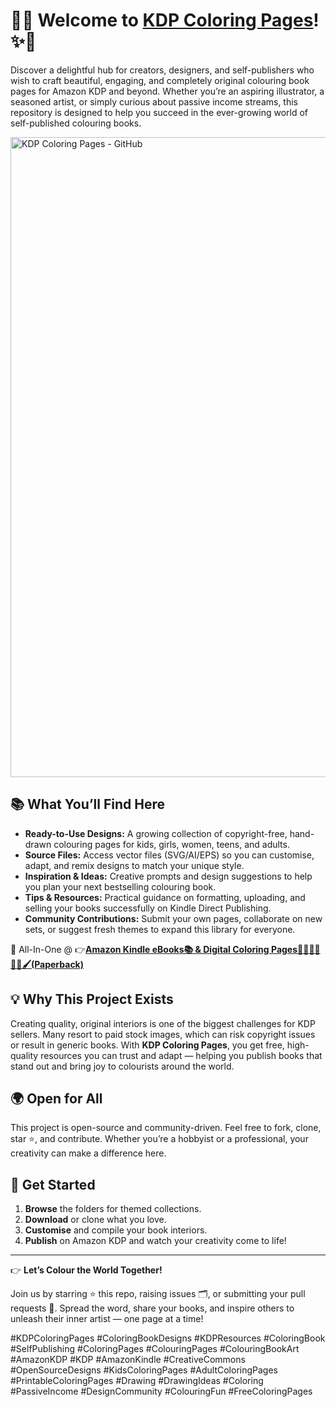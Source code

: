 # 🎨✨ Welcome to [**KDP Coloring Pages**](https://linktr.ee/KDPColoringPages)! ✨🎨

Discover a delightful hub for creators, designers, and self-publishers who wish to craft beautiful, engaging, and completely original colouring book pages for Amazon KDP and beyond. Whether you’re an aspiring illustrator, a seasoned artist, or simply curious about passive income streams, this repository is designed to help you succeed in the ever-growing world of self-published colouring books.

<img width="1536" height="1024" alt="KDP Coloring Pages - GitHub" src="https://github.com/user-attachments/assets/9e7bd06c-389d-4823-8cab-cd805f9898bd" />

## 📚 What You’ll Find Here

- **Ready-to-Use Designs:** A growing collection of copyright-free, hand-drawn colouring pages for kids, girls, women, teens, and adults.
- **Source Files:** Access vector files (SVG/AI/EPS) so you can customise, adapt, and remix designs to match your unique style.
- **Inspiration & Ideas:** Creative prompts and design suggestions to help you plan your next bestselling colouring book.
- **Tips & Resources:** Practical guidance on formatting, uploading, and selling your books successfully on Kindle Direct Publishing.
- **Community Contributions:** Submit your own pages, collaborate on new sets, or suggest fresh themes to expand this library for everyone.

🎯 All-In-One @ 👉[**Amazon Kindle eBooks📚 & Digital Coloring Pages📔📗📙📘📕🎨🖌(Paperback)**](https://linktr.ee/KDPColoringPages)

## 💡 Why This Project Exists

Creating quality, original interiors is one of the biggest challenges for KDP sellers. Many resort to paid stock images, which can risk copyright issues or result in generic books. With **KDP Coloring Pages**, you get free, high-quality resources you can trust and adapt — helping you publish books that stand out and bring joy to colourists around the world.

## 🌍 Open for All

This project is open-source and community-driven. Feel free to fork, clone, star ⭐, and contribute. Whether you’re a hobbyist or a professional, your creativity can make a difference here.

## 🚀 Get Started

1. **Browse** the folders for themed collections.
2. **Download** or clone what you love.
3. **Customise** and compile your book interiors.
4. **Publish** on Amazon KDP and watch your creativity come to life!

---

👉 **Let’s Colour the World Together!**

Join us by starring ⭐ this repo, raising issues 🗂️, or submitting your pull requests 🤝. Spread the word, share your books, and inspire others to unleash their inner artist — one page at a time!

#KDPColoringPages #ColoringBookDesigns #KDPResources #ColoringBook #SelfPublishing #ColoringPages #ColouringPages #ColouringBookArt #AmazonKDP #KDP #AmazonKindle #CreativeCommons #OpenSourceDesigns #KidsColoringPages #AdultColoringPages #PrintableColoringPages #Drawing #DrawingIdeas #Coloring #PassiveIncome #DesignCommunity #ColouringFun #FreeColoringPages 

